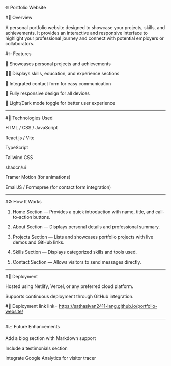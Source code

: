 🌐 Portfolio Website

#🧠 Overview

A personal portfolio website designed to showcase your projects, skills, and achievements. It provides an interactive and responsive interface to highlight your professional journey and connect with potential employers or collaborators.

#✨ Features

💼 Showcases personal projects and achievements

🧑‍💻 Displays skills, education, and experience sections

📨 Integrated contact form for easy communication

📱 Fully responsive design for all devices

🌙 Light/Dark mode toggle for better user experience



---

#🧰 Technologies Used

HTML / CSS / JavaScript

React.js / Vite

TypeScript

Tailwind CSS

shadcn/ui

Framer Motion (for animations)

EmailJS / Formspree (for contact form integration)



---

#⚙️ How It Works

1. Home Section — Provides a quick introduction with name, title, and call-to-action buttons.


2. About Section — Displays personal details and professional summary.


3. Projects Section — Lists and showcases portfolio projects with live demos and GitHub links.


4. Skills Section — Displays categorized skills and tools used.


5. Contact Section — Allows visitors to send messages directly.




---

#🚀 Deployment

Hosted using Netlify, Vercel, or any preferred cloud platform.

Supports continuous deployment through GitHub integration.


#🚀 Deployment link
link=  https://sathasivan2411-lang.github.io/portfolio-website/

---

#📈 Future Enhancements

Add a blog section with Markdown support

Include a testimonials section

Integrate Google Analytics for visitor tracer
